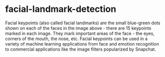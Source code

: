 # facial-landmark-detection
Facial keypoints (also called facial landmarks) are the small blue-green dots shown on each of the faces in the image above  - there are 15 keypoints marked in each image.  They mark important areas of the face - the eyes, corners of the mouth, the nose, etc.  Facial keypoints can be used in a variety of machine learning applications from face and emotion recognition to commercial applications like the image filters popularized by Snapchat.

